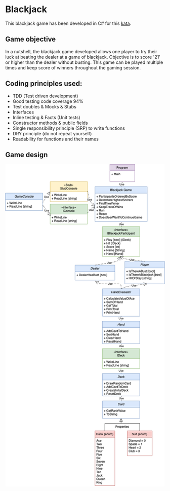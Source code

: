 # Blackjack

This blackjack game has been developed in C# for this [kata](https://github.com/MYOB-Technology/General_Developer/blob/main/katas/kata-foundational/foundational-kata-blackjack.md). 

## Game objective

In a nutshell, the blackjack game developed allows one player to try their luck at beating the dealer at a game of blackjack. Objective is to score '21' or higher than the dealer without busting. This game can be played multiple times and keep score of winners throughout the gaming session.

## Coding principles used:
- TDD (Test driven development)
- Good testing code coverage 94%
- Test doubles & Mocks & Stubs
- Interfaces
- Inline testing & Facts (Unit tests)
- Constructor methods & public fields 
- Single responsibility principle (SRP) to write functions
- DRY principle (do not repeat yourself)
- Readability for functions and their names

## Game design

![UML diagram](https://github.com/josephinechong-myob/Blackjack/blob/master/blackjack-3.drawio.png)
